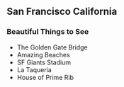 ## San Francisco California

### Beautiful Things to See

- The Golden Gate Bridge
- Amazing Beaches
- SF Giants Stadium
- La Taqueria
- House of Prime Rib
